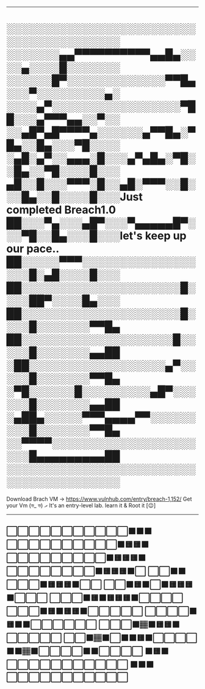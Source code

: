 -------------------------------------------------------------------
░░░░░░░░░░░░░░░░░░░░░░░░░░░░░░░░░░░░░░░░
░░░░░░░▄▄▀▀▀▀▀▀▀▀▀▀▄▄█▄░░░░▄░░░░█░░░░░░░
░░░░░░█▀░░░░░░░░░░░░░▀▀█▄░░░▀░░░░░░░░░▄░
░░░░▄▀░░░░░░░░░░░░░░░░░▀██░░░▄▀▀▀▄▄░░▀░░
░░▄█▀▄█▀▀▀▀▄░░░░░░▄▀▀█▄░▀█▄░░█▄░░░▀█░░░░
░▄█░▄▀░░▄▄▄░█░░░▄▀▄█▄░▀█░░█▄░░▀█░░░░█░░░
▄█░░█░░░▀▀▀░█░░▄█░▀▀▀░░█░░░█▄░░█░░░░█░░░Just completed Breach1.0
██░░░▀▄░░░▄█▀░░░▀▄▄▄▄▄█▀░░░▀█░░█▄░░░█░░░let's keep up our pace..
██░░░░░▀▀▀░░░░░░░░░░░░░░░░░░█░▄█░░░░█░░░
██░░░░░░░░░░░░░░░░░░░░░█░░░░██▀░░░░█▄░░░
██░░░░░░░░░░░░░░░░░░░░░█░░░░█░░░░░░░▀▀█▄
██░░░░░░░░░░░░░░░░░░░░█░░░░░█░░░░░░░▄▄██
░██░░░░░░░░░░░░░░░░░░▄▀░░░░░█░░░░░░░▀▀█▄
░▀█░░░░░░█░░░░░░░░░▄█▀░░░░░░█░░░░░░░▄▄██
░▄██▄░░░░░▀▀▀▄▄▄▄▀▀░░░░░░░░░█░░░░░░░▀▀█▄
░░▀▀▀▀░░░░░░░░░░░░░░░░░░░░░░█▄▄▄▄▄▄▄▄▄██
░░░░░░░░░░░░░░░░░░░░░░░░░░░░░░░░░░░░░░░░
=================================================================

Download Brach VM -> https://www.vulnhub.com/entry/breach-1,152/
Get your Vm  (ভ_ ভ) ރ 
It's an entry-level lab. learn it & Root it [😉]

-------------------------------------------------------------------
⬜⬜⬜⬜⬜⬜⬜⬜⬜⬜⬜🟧🟧🟧
⬜⬜⬜⬜⬜⬜⬜⬜⬜⬜🟧🟨🟨🟧
⬜⬜⬜⬜⬜⬜⬜⬜⬜🟧🟨🟨🟨🟧
⬜⬜⬜⬜⬜⬜⬜⬜🟧🟨🟨🟨🟧⬜
⬜⬜🟧🟧⬜⬜⬜🟧🟨🟨🟨🟧⬜⬜
⬜⬜🟧🟨🟧⬜🟧🟨🟨🟨🟧⬜⬜⬜
⬜⬜⬜🟧🟨🟧🟨🟨🟨🟧⬜⬜⬜⬜
⬜⬜⬜🟧🟨🟧🟨🟨🟧⬜⬜⬜⬜⬜
⬜⬜⬜⬜🟧🟨🟧🟧⬜⬜⬜⬜⬜⬜
⬜⬜⬜🟫🏽🟧🟨🟨🟧⬜⬜⬜⬜⬜
⬜⬜🟫🏽🟫⬜🟧🟧🟨🟧⬜⬜⬜⬜
🟧🟧🏽🟫⬜⬜⬜⬜🟧🟧⬜⬜⬜⬜
🟧🟨🟧⬜⬜⬜⬜⬜⬜⬜⬜⬜⬜⬜
🟧🟧🟧⬜⬜⬜⬜⬜⬜⬜⬜⬜⬜⬜
-------------------------------------------------------------------
